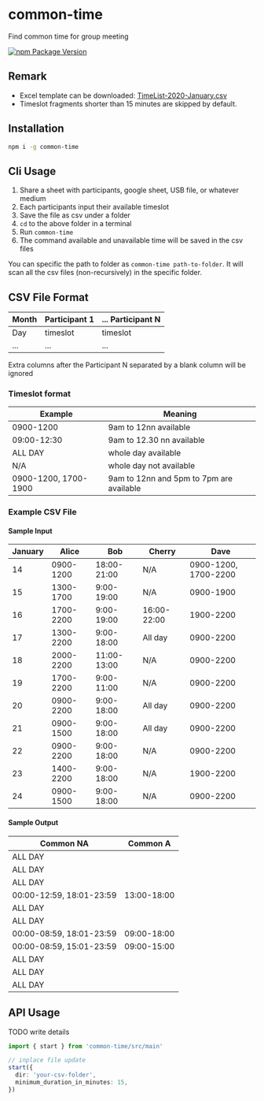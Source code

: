# common-time

Find common time for group meeting

[![npm Package Version](https://img.shields.io/npm/v/common-time.svg?maxAge=2592000)](https://www.npmjs.com/package/common-time)

## Remark
- Excel template can be downloaded: [TimeList-2020-January.csv](./res/TimeList-2020-January.csv)
- Timeslot fragments shorter than 15 minutes are skipped by default.

## Installation
```bash
npm i -g common-time
```

## Cli Usage
1. Share a sheet with participants, google sheet, USB file, or whatever medium
2. Each participants input their available timeslot
3. Save the file as csv under a folder
4. `cd` to the above folder in a terminal
4. Run `common-time`
5. The command available and unavailable time will be saved in the csv files

You can specific the path to folder as `common-time path-to-folder`.
It will scan all the csv files (non-recursively) in the specific folder.

## CSV File Format

| Month | Participant 1 | ... Participant N |
|---|---|---|
| Day | timeslot | timeslot |
| ... | ... | ... |

Extra columns after the Participant N separated by a blank column will be ignored

### Timeslot format

| Example | Meaning |
|---|---|
| 0900-1200 | 9am to 12nn available |
| 09:00-12:30 | 9am to 12.30 nn available |
| ALL DAY | whole day available |
| N/A | whole day not available |
| 0900-1200, 1700-1900 | 9am to 12nn and 5pm to 7pm are available |

### Example CSV File

#### Sample Input

| January | Alice     | Bob         | Cherry      | Dave                 |
|---------|-----------|-------------|-------------|----------------------|
| 14      | 0900-1200 | 18:00-21:00 | N/A         | 0900-1200, 1700-2200 |
| 15      | 1300-1700 | 9:00-19:00  | N/A         | 0900-1900            |
| 16      | 1700-2200 | 9:00-19:00  | 16:00-22:00 | 1900-2200            |
| 17      | 1300-2200 | 9:00-18:00  | All day     | 0900-2200            |
| 18      | 2000-2200 | 11:00-13:00 | N/A         | 0900-2200            |
| 19      | 1700-2200 | 9:00-11:00  | N/A         | 0900-2200            |
| 20      | 0900-2200 | 9:00-18:00  | All day     | 0900-2200            |
| 21      | 0900-1500 | 9:00-18:00  | All day     | 0900-2200            |
| 22      | 0900-2200 | 9:00-18:00  | N/A         | 0900-2200            |
| 23      | 1400-2200 | 9:00-18:00  | N/A         | 1900-2200            |
| 24      | 0900-1500 | 9:00-18:00  | N/A         | 0900-2200            |

#### Sample Output

| Common NA                | Common A    |
|--------------------------|-------------|
| ALL DAY                  |             |
| ALL DAY                  |             |
| ALL DAY                  |             |
| 00:00-12:59, 18:01-23:59 | 13:00-18:00 |
| ALL DAY                  |             |
| ALL DAY                  |             |
| 00:00-08:59, 18:01-23:59 | 09:00-18:00 |
| 00:00-08:59, 15:01-23:59 | 09:00-15:00 |
| ALL DAY                  |             |
| ALL DAY                  |             |
| ALL DAY                  |             |

## API Usage
TODO write details
```typescript
import { start } from 'common-time/src/main'

// inplace file update
start({
  dir: 'your-csv-folder',
  minimum_duration_in_minutes: 15,
})
```
